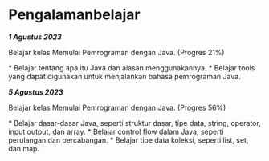 # Pengalamanbelajar

***1 Agustus 2023***
<p>Belajar kelas Memulai Pemrograman dengan Java. (Progres 21%)</p>
* Belajar tentang apa itu Java dan alasan menggunakannya.
* Belajar tools yang dapat digunakan untuk menjalankan bahasa pemrograman Java.
<p></p>
<p></p>

***5 Agustus 2023***
<p>Belajar kelas Memulai Pemrograman dengan Java. (Progres 56%)</p>
* Belajar dasar-dasar Java, seperti struktur dasar, tipe data, string, operator, input output, dan array.
* Belajar control flow dalam Java, seperti perulangan dan percabangan.
* Belajar tipe data koleksi, seperti list, set, dan map.
